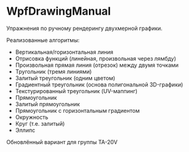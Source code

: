 # WpfDrawingManual
Упражнения по ручному рендерингу двухмерной графики.

Реализованные алгоритмы:
* Вертикальная/горизонтальная линия
* Отрисовка функций (линейная, произвольная через лямбду)
* Произвольная прямая линия (отрезок) между двумя точками
* Тругольник (тремя линиями)
* Залитый треугольник (одним цветом)
* Градиентный треугольник (основа полигональной 3D-графики)
* Текстурированный треугольник (UV-маппинг)
* Прямоугольник
* Залитый прямоугольник
* Прямоугольник с горизонтальным градиентом
* Окружность
* Круг (т.е. залитый)
* Эллипс

Обновлённый вариант для группы TA-20V